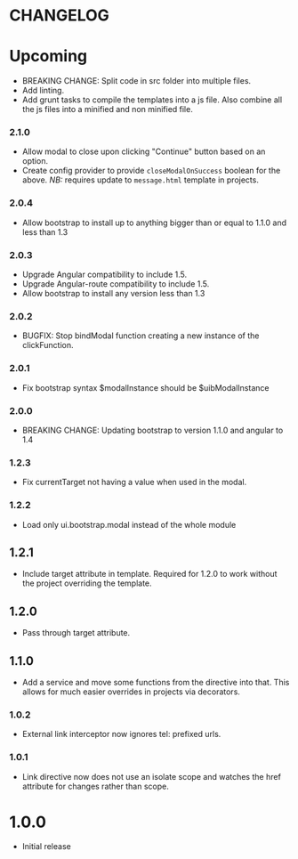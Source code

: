 # CHANGELOG

# Upcoming

* BREAKING CHANGE: Split code in src folder into multiple files.
* Add linting.
* Add grunt tasks to compile the templates into a js file. Also combine all the js files into a minified and non minified file.

### 2.1.0

* Allow modal to close upon clicking "Continue" button based on an option.
* Create config provider to provide `closeModalOnSuccess` boolean for the above. _NB:_ requires update to `message.html` template in projects.

### 2.0.4

* Allow bootstrap to install up to anything bigger than or equal to 1.1.0 and less than 1.3

### 2.0.3

* Upgrade Angular compatibility to include 1.5.
* Upgrade Angular-route compatibility to include 1.5.
* Allow bootstrap to install any version less than 1.3

### 2.0.2

* BUGFIX: Stop bindModal function creating a new instance of the clickFunction.

### 2.0.1

* Fix bootstrap syntax $modalInstance should be $uibModalInstance

### 2.0.0

* BREAKING CHANGE: Updating bootstrap to version 1.1.0 and angular to 1.4

### 1.2.3

* Fix currentTarget not having a value when used in the modal.

### 1.2.2

* Load only ui.bootstrap.modal instead of the whole module

## 1.2.1

* Include target attribute in template. Required for 1.2.0 to work without the project overriding the template.

## 1.2.0

* Pass through target attribute.

## 1.1.0

* Add a service and move some functions from the directive into that. This allows for much easier overrides in projects via decorators.

### 1.0.2

* External link interceptor now ignores tel: prefixed urls. 

### 1.0.1

* Link directive now does not use an isolate scope and watches the href attribute for changes rather than scope.

# 1.0.0

* Initial release
